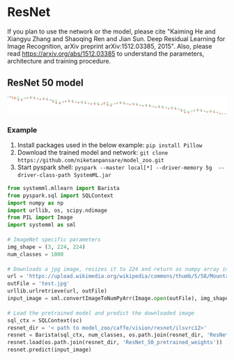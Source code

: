 <!--
{% comment %}
Licensed to the Apache Software Foundation (ASF) under one or more
contributor license agreements.  See the NOTICE file distributed with
this work for additional information regarding copyright ownership.
The ASF licenses this file to you under the Apache License, Version 2.0
(the "License"); you may not use this file except in compliance with
the License.  You may obtain a copy of the License at

http://www.apache.org/licenses/LICENSE-2.0

Unless required by applicable law or agreed to in writing, software
distributed under the License is distributed on an "AS IS" BASIS,
WITHOUT WARRANTIES OR CONDITIONS OF ANY KIND, either express or implied.
See the License for the specific language governing permissions and
limitations under the License.
{% endcomment %}
-->

# ResNet

If you plan to use the network or the model, please cite "Kaiming He and Xiangyu Zhang and Shaoqing Ren and Jian Sun. Deep Residual Learning for Image Recognition, arXiv preprint arXiv:1512.03385, 2015". Also, please read https://arxiv.org/abs/1512.03385 to understand the parameters, architecture and training procedure.

## ResNet 50 model

![ResNet 50 network](ResNet_50_network.png)

### Example

  1. Install packages used in the below example: `pip install Pillow`
  2. Download the trained model and network: `git clone https://github.com/niketanpansare/model_zoo.git`
  3. Start pyspark shell: `pyspark --master local[*] --driver-memory 5g  --driver-class-path SystemML.jar`

```python
from systemml.mllearn import Barista
from pyspark.sql import SQLContext
import numpy as np
import urllib, os, scipy.ndimage
from PIL import Image
import systemml as sml

# ImageNet specific parameters
img_shape = (3, 224, 224)
num_classes = 1000

# Downloads a jpg image, resizes it to 224 and return as numpy array in N X CHW format
url = 'https://upload.wikimedia.org/wikipedia/commons/thumb/5/58/MountainLion.jpg/312px-MountainLion.jpg'
outFile = 'test.jpg'
urllib.urlretrieve(url, outFile)
input_image = sml.convertImageToNumPyArr(Image.open(outFile), img_shape=img_shape)

# Load the pretrained model and predict the downloaded image
sql_ctx = SQLContext(sc)
resnet_dir = '< path to model_zoo/caffe/vision/resnet/ilsvrc12>'
resnet = Barista(sql_ctx, num_classes, os.path.join(resnet_dir, 'ResNet_50_solver.proto'), os.path.join(resnet_dir, 'ResNet_50_network.proto'), img_shape)
resnet.load(os.path.join(resnet_dir, 'ResNet_50_pretrained_weights'))
resnet.predict(input_image)
```
